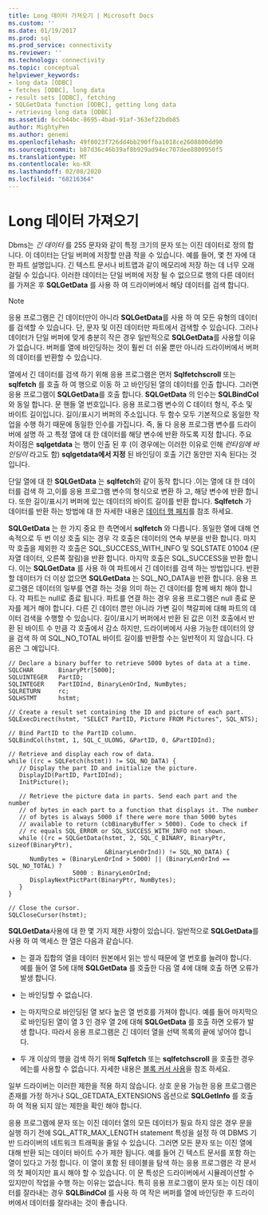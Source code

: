 ```yaml
---
title: Long 데이터 가져오기 | Microsoft Docs
ms.custom: ''
ms.date: 01/19/2017
ms.prod: sql
ms.prod_service: connectivity
ms.reviewer: ''
ms.technology: connectivity
ms.topic: conceptual
helpviewer_keywords:
- long data [ODBC]
- fetches [ODBC], long data
- result sets [ODBC], fetching
- SQLGetData function [ODBC], getting long data
- retrieving long data [ODBC]
ms.assetid: 6ccb44bc-8695-4bad-91af-363ef22bdb85
author: MightyPen
ms.author: genemi
ms.openlocfilehash: 49f0023f726dd4bb290ffba1018ce2608800dd90
ms.sourcegitcommit: b87d36c46b39af8b929ad94ec707dee8800950f5
ms.translationtype: MT
ms.contentlocale: ko-KR
ms.lasthandoff: 02/08/2020
ms.locfileid: "68216364"
---
```

# <a name="getting-long-data"></a>Long 데이터 가져오기
Dbms는 *긴 데이터* 를 255 문자와 같이 특정 크기의 문자 또는 이진 데이터로 정의 합니다. 이 데이터는 단일 버퍼에 저장할 만큼 작을 수 있습니다. 예를 들어, 몇 천 자에 대 한 파트 설명입니다. 긴 텍스트 문서나 비트맵과 같이 메모리에 저장 하는 데 너무 오래 걸릴 수 있습니다. 이러한 데이터는 단일 버퍼에 저장 될 수 없으므로 행의 다른 데이터를 가져온 후 **SQLGetData** 를 사용 하 여 드라이버에서 해당 데이터를 검색 합니다.  
  
> [!NOTE]  
>  응용 프로그램은 긴 데이터만이 아니라 **SQLGetData**를 사용 하 여 모든 유형의 데이터를 검색할 수 있습니다. 단, 문자 및 이진 데이터만 파트에서 검색할 수 있습니다. 그러나 데이터가 단일 버퍼에 맞게 충분히 작은 경우 일반적으로 **SQLGetData**를 사용할 이유가 없습니다. 버퍼를 열에 바인딩하는 것이 훨씬 더 쉬울 뿐만 아니라 드라이버에서 버퍼의 데이터를 반환할 수 있습니다.  
  
 열에서 긴 데이터를 검색 하기 위해 응용 프로그램은 먼저 **Sqlfetchscroll** 또는 **sqlfetch** 를 호출 하 여 행으로 이동 하 고 바인딩된 열의 데이터를 인출 합니다. 그러면 응용 프로그램이 **SQLGetData**를 호출 합니다. **SQLGetData** 의 인수는 **SQLBindCol**와 동일 합니다. 문 핸들 열 번호입니다. 응용 프로그램 변수의 C 데이터 형식, 주소 및 바이트 길이입니다. 길이/표시기 버퍼의 주소입니다. 두 함수 모두 기본적으로 동일한 작업을 수행 하기 때문에 동일한 인수를 가집니다. 즉, 둘 다 응용 프로그램 변수를 드라이버에 설명 하 고 특정 열에 대 한 데이터를 해당 변수에 반환 하도록 지정 합니다. 주요 차이점은 **sqlgetdata** 는 행이 인출 된 후 (이 경우에는 이러한 이유로 인해 *런타임에 바인딩이* 라고도 함) **sqlgetdata에서 지정** 된 바인딩이 호출 기간 동안만 지속 된다는 것입니다.  
  
 단일 열에 대 한 **SQLGetData** 는 **sqlfetch**와 같이 동작 합니다 .이는 열에 대 한 데이터를 검색 하 고,이를 응용 프로그램 변수의 형식으로 변환 하 고, 해당 변수에 반환 합니다. 또한 길이/표시기 버퍼에 있는 데이터의 바이트 길이를 반환 합니다. **Sqlfetch** 가 데이터를 반환 하는 방법에 대 한 자세한 내용은 [데이터 행 페치](../../../odbc/reference/develop-app/fetching-a-row-of-data.md)를 참조 하세요.  
  
 **SQLGetData** 는 한 가지 중요 한 측면에서 **sqlfetch** 와 다릅니다. 동일한 열에 대해 연속적으로 두 번 이상 호출 되는 경우 각 호출은 데이터의 연속 부분을 반환 합니다. 마지막 호출을 제외한 각 호출은 SQL_SUCCESS_WITH_INFO 및 SQLSTATE 01004 (문자열 데이터, 오른쪽 잘림)을 반환 합니다. 마지막 호출은 SQL_SUCCESS을 반환 합니다. 이는 **SQLGetData** 를 사용 하 여 파트에서 긴 데이터를 검색 하는 방법입니다. 반환할 데이터가 더 이상 없으면 **SQLGetData** 는 SQL_NO_DATA을 반환 합니다. 응용 프로그램은 데이터의 일부를 연결 하는 것을 의미 하는 긴 데이터를 함께 배치 해야 합니다. 각 파트는 null로 종료 됩니다. 파트를 연결 하는 경우 응용 프로그램은 null 종료 문자를 제거 해야 합니다. 다른 긴 데이터 뿐만 아니라 가변 길이 책갈피에 대해 파트의 데이터 검색을 수행할 수 있습니다. 길이/표시기 버퍼에서 반환 된 값은 이전 호출에서 반환 된 바이트 수 만큼 각 호출에서 감소 하지만, 드라이버에서 사용 가능한 데이터의 양을 검색 하 여 SQL_NO_TOTAL 바이트 길이를 반환할 수는 일반적이 지 않습니다. 다음은 그 예입니다.  
  
```  
// Declare a binary buffer to retrieve 5000 bytes of data at a time.  
SQLCHAR       BinaryPtr[5000];  
SQLUINTEGER   PartID;  
SQLINTEGER    PartIDInd, BinaryLenOrInd, NumBytes;  
SQLRETURN     rc;   
SQLHSTMT      hstmt;  
  
// Create a result set containing the ID and picture of each part.  
SQLExecDirect(hstmt, "SELECT PartID, Picture FROM Pictures", SQL_NTS);  
  
// Bind PartID to the PartID column.  
SQLBindCol(hstmt, 1, SQL_C_ULONG, &PartID, 0, &PartIDInd);  
  
// Retrieve and display each row of data.  
while ((rc = SQLFetch(hstmt)) != SQL_NO_DATA) {  
   // Display the part ID and initialize the picture.  
   DisplayID(PartID, PartIDInd);  
   InitPicture();  
  
   // Retrieve the picture data in parts. Send each part and the number   
   // of bytes in each part to a function that displays it. The number   
   // of bytes is always 5000 if there were more than 5000 bytes   
   // available to return (cbBinaryBuffer > 5000). Code to check if   
   // rc equals SQL_ERROR or SQL_SUCCESS_WITH_INFO not shown.  
   while ((rc = SQLGetData(hstmt, 2, SQL_C_BINARY, BinaryPtr, sizeof(BinaryPtr),  
                           &BinaryLenOrInd)) != SQL_NO_DATA) {  
      NumBytes = (BinaryLenOrInd > 5000) || (BinaryLenOrInd == SQL_NO_TOTAL) ?  
                  5000 : BinaryLenOrInd;  
      DisplayNextPictPart(BinaryPtr, NumBytes);  
   }  
}  
  
// Close the cursor.  
SQLCloseCursor(hstmt);  
```  
  
 **SQLGetData**사용에 대 한 몇 가지 제한 사항이 있습니다. 일반적으로 **SQLGetData**를 사용 하 여 액세스 한 열은 다음과 같습니다.  
  
-   는 결과 집합의 열을 데이터 원본에서 읽는 방식 때문에 열 번호를 늘려야 합니다. 예를 들어 열 5에 대해 **SQLGetData** 를 호출한 다음 열 4에 대해 호출 하면 오류가 발생 합니다.  
  
-   는 바인딩할 수 없습니다.  
  
-   는 마지막으로 바인딩된 열 보다 높은 열 번호를 가져야 합니다. 예를 들어 마지막으로 바인딩된 열이 열 3 인 경우 열 2에 대해 **SQLGetData** 를 호출 하면 오류가 발생 합니다. 따라서 응용 프로그램은 긴 데이터 열을 선택 목록의 끝에 넣어야 합니다.  
  
-   두 개 이상의 행을 검색 하기 위해 **Sqlfetch** 또는 **sqlfetchscroll** 을 호출한 경우에는를 사용할 수 없습니다. 자세한 내용은 [블록 커서 사용](../../../odbc/reference/develop-app/using-block-cursors.md)을 참조 하세요.  
  
 일부 드라이버는 이러한 제한을 적용 하지 않습니다. 상호 운용 가능한 응용 프로그램은 존재를 가정 하거나 SQL_GETDATA_EXTENSIONS 옵션으로 **SQLGetInfo** 를 호출 하 여 적용 되지 않는 제한을 확인 해야 합니다.  
  
 응용 프로그램에 문자 또는 이진 데이터 열의 모든 데이터가 필요 하지 않은 경우 문을 실행 하기 전에 SQL_ATTR_MAX_LENGTH statement 특성을 설정 하 여 DBMS 기반 드라이버의 네트워크 트래픽을 줄일 수 있습니다. 그러면 모든 문자 또는 이진 열에 대해 반환 되는 데이터 바이트 수가 제한 됩니다. 예를 들어 긴 텍스트 문서를 포함 하는 열이 있다고 가정 합니다. 이 열이 포함 된 테이블을 탐색 하는 응용 프로그램은 각 문서의 첫 페이지만 표시 해야 할 수 있습니다. 이 문 특성은 드라이버에서 시뮬레이션할 수 있지만이 작업을 수행 하는 이유는 없습니다. 특히 응용 프로그램이 문자 또는 이진 데이터를 잘라내는 경우 **SQLBindCol** 를 사용 하 여 작은 버퍼를 열에 바인딩한 후 드라이버에서 데이터를 잘라내는 것이 좋습니다.
